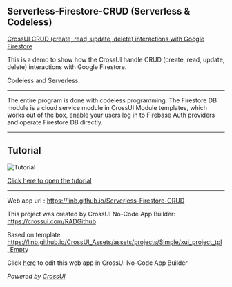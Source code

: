 ## Serverless-Firestore-CRUD  (Serverless & Codeless)


[CrossUI CRUD (create, read, update, delete) interactions with Google Firestore](https://linb.github.io/Serverless-Firestore-CRUD)

This is a demo to show how the CrossUI handle CRUD (create, read, update, delete) interactions with Google Firestore.

Codeless and Serverless.

<hr>

The entire program is done with codeless programming. The Firestore DB module is a cloud service module in CrossUI Module templates, which works out of the box, enable your users log in to Firebase Auth providers and operate Firestore DB directly.

<hr>

## Tutorial

![Tutorial](https://linb.github.io/Serverless-Firestore-CRUD/tutorial.png)

[Click here to open the tutorial](https://www.slideshare.net/JackLee116/crossui-tutorial-advanced-serverless-firestore-crud)


<hr>

Web app url : https://linb.github.io/Serverless-Firestore-CRUD

This project was created by CrossUI No-Code App Builder: https://crossui.com/RADGithub

Based on template: https://linb.github.io/CrossUI_Assets/assets/projects/Simple/xui_project_tpl_Empty

Click [here](https://crossui.com/RADGithub/#!from=github&owner=linb&repo=Serverless-Firestore-CRUD) to edit this web app in CrossUI No-Code App Builder

<i>Powered by [CrossUI](https://crossui.com)</i>
